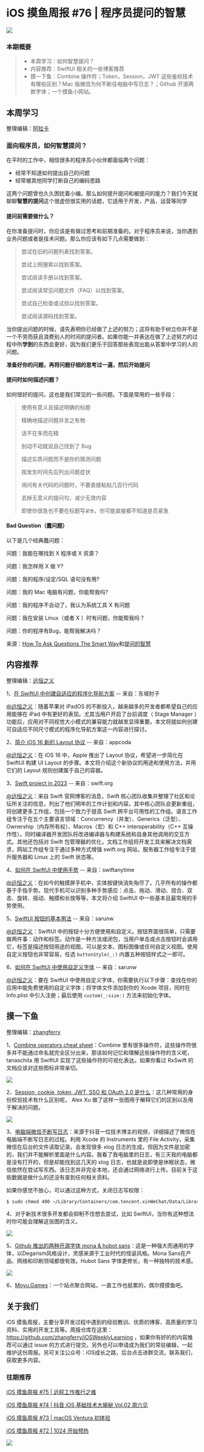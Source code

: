 # iOS 摸鱼周报 #76 | 程序员提问的智慧

![](https://cdn.zhangferry.com/Images/moyu_weekly_cover.jpeg)

### 本期概要

> * 本周学习：如何智慧提问？
> * 内容推荐：SwiftUI 相关的一些博客推荐
> * 摸一下鱼：Combine 操作符；Token，Session，JWT 这些鉴权技术有哪些区别？Mac 版微信为何不断往电脑中写日志？；Github 开源两款字体；一个摸鱼小网站。

## 本周学习

整理编辑：[阿拉卡](https://github.com/readyhe)

### 面向程序员，如何智慧提问？

在平时的工作中，相信很多的程序员小伙伴都面临两个问题：

- 经常不知道如何提出自己的问题
- 经常被其他同学打断自己的编码思路

这两个问题曾也久久困扰着小编。那么如何提升提问和被提问的能力？我们今天就聊聊**智慧的提问**这个很虚但很实用的话题，它适用于开发，产品，运营等同学

#### 提问前需要做什么？

在你准备提问时，你应该是有做过思考和前期准备的。对于程序员来说，当你遇到业务问题或者是技术问题。那么你应该有如下几点需要做到：

>尝试在旧的问题列表找到答案。
>
>尝试上网搜索以找到答案。
>
>尝试阅读手册以找到答案。
>
>尝试阅读常见问题文件（FAQ）以找到答案。
>
>尝试自己检查或试验以找到答案。
>
>尝试阅读源码找到答案。

当你提出问题的时候，请先表明你已经做了上述的努力；这将有助于树立你并不是一个不劳而获且浪费别人的时间的提问者。如果你能一并表达在做了上述努力的过程中所**学到**的东西会更好，因为我们更乐于回答那些表现出能从答案中学习的人的问题。

**准备好你的问题，再将问题仔细的思考过一遍，然后开始提问**

#### 提问时如何描述问题？

如何很好的提问，这也是我们常见的一些问题。下面是常用的一些手段：

> 使用有意义且描述明确的标题
>
> 精确地描述问题并言之有物
>
> 话不在多而在精
>
> 别动不动就说自己找到了 Bug
>
> 描述实质问题而不是你的猜测问题
>
> 按发生时间先后列出问题症状
>
> 询问有关代码的问题时，不要直接粘贴几百行代码
>
> 去掉无意义的提问句，减少无效内容
>
> 即使你很急也不要在标题写`紧急`，你可能直接都不知道是否紧急

#### Bad Question（蠢问题）

以下是几个经典蠢问题：

问题：我能在哪找到 X 程序或 X 资源？

问题：我怎样用 X 做 Y?

问题：我的程序/设定/SQL 语句没有用?

问题：我的 Mac 电脑有问题，你能帮我吗?

问题：我的程序不会动了，我认为系统工具 X 有问题

问题：我在安装 Linux（或者 X ）时有问题，你能帮我吗？

问题：你的程序有Bug，能帮我解决吗？

来源：[How To Ask Questions The Smart Way](http://www.catb.org/~esr/faqs/smart-questions.html "How To Ask Questions The Smart Way")和[提问的智慧](https://github.com/ryanhanwu/How-To-Ask-Questions-The-Smart-Way/blob/main/README-zh_CN.md "提问的智慧")

## 内容推荐

整理编辑：[远恒之义](https://github.com/eternaljust)

1、[在 SwiftUI 中创建自适应的程序化导航方案](https://www.fatbobman.com/posts/adaptive-navigation-scheme/ "在 SwiftUI 中创建自适应的程序化导航方案") -- 来自：东坡肘子

[@远恒之义](https://github.com/eternaljust)：随着苹果对 iPadOS 的不断投入，越来越多的开发者都希望自己的应用能够在 iPad 中有更好的表现。尤其当用户开启了台前调度（ Stage Manager ）功能后，应用对不同视觉大小模式的兼容能力就越发显得重要。本文将就如何创建可自适应不同尺寸模式的程序化导航方案这一内容进行探讨。

2、[简介 iOS 16 新的 Layout 协议](https://www.appcoda.com.tw/ios16-layout-protocol/ "简介 iOS 16 新的 Layout 协议") -- 来自：appcoda

[@远恒之义](https://github.com/eternaljust)：在 iOS 16 中，Apple 推出了 Layout 协议，希望进一步简化在 SwiftUI 构建 UI Layout 的步骤。本文将介绍这个新协议的用途和使用方法，并用它们的 Layout 规则创建属于自己的容器。

3、[Swift project in 2023](https://www.swift.org/blog/focus-areas-2023/ "Swift project in 2023") -- 来自：swift.org

[@远恒之义](https://github.com/eternaljust)：来自 Swift 官网博客的消息，Swift 核心团队收集并整理了社区和论坛所关注的信息，列出了他们明年的工作计划和内容。其中核心团队会更新重组，将创建更多工作组，包括一个致力于提高 Swift 跨平台可用性的工作组。语言工作组专注于在五个主要语言领域：Concurrency（并发）、Generics（泛型）、Ownership（内存所有权）、Macros（宏）和 C++ interoperability（C++ 互操作性）。同时编译器开发团队将改进编译器与构建系统和自身其他调用的交互方式。其他还包括对 Swift 包管理器的优化，文档工作组将开发工具来解决文档需求，网站工作组专注于通过多种方式增强 swift.org 网站，服务器工作组专注于提升服务器和 Linux 上的 Swift 状态等。

4、[如何在 SwiftUI 中使用手势](https://www.swiftanytime.com/gestures-in-swiftui/ "如何在 SwiftUI 中使用手势") -- 来自：swiftanytime

[@远恒之义](https://github.com/eternaljust)：在如今的触摸屏手机中，实体按键快消失殆尽了，几乎所有的操作都基于手指手势。现代手机可以识别多种手势感应：点击、拖动、滑动、捏合、双击、旋转、摇动、触摸和长按等等，本文将介绍 SwiftUI 中一些基本且最常用的手势使用。

5、[SwiftUI 按钮的基本用法](https://sarunw.com/posts/swiftui-button-basic/ "SwiftUI 按钮的基本用法") -- 来自：sarunw

[@远恒之义](https://github.com/eternaljust)：SwiftUI 中的按钮十分方便使用和自定义。按钮界面很简单，只需要做两件事：动作和标签。动作是一种方法或闭包，当用户单击或点击按钮时会调用它，标签是描述按钮用途的视图，可以是文本、图标图像或任何自定义视图。使用自定义按钮也非常容易，任选 `buttonStyle(_:)` 内置五种按钮样式之一即可。

6、[如何在 SwiftUI 中使用自定义字体](https://sarunw.com/posts/swiftui-custom-font/ "如何在 SwiftUI 中使用自定义字体") -- 来自：sarunw

[@远恒之义](https://github.com/eternaljust)：要在 SwiftUI 中使用自定义字体，你需要执行以下步骤：查找在你的应用中能免费使用的自定义字体；将字体文件添加到你的 Xcode 项目，同时在 Info.plist 中引入注册；最后使用 `custom(_:size:)` 方法来初始化字体。

## 摸一下鱼

整理编辑：[zhangferry](https://zhangferry.com)

1、[Combine operators cheat sheet](https://tanaschita.com/20221121-cheatsheet-combine-operators/ "Combine operators cheat sheet")：Combine 里有很多操作符，这些操作符很多并不能通过命名就完全区分出来，那该如何记忆和理解这些操作符的含义呢，tanaschita 用 SwiftUI 实现了这些操作符的可视化表达。如果你看过 RxSwift 的文档应该对这些图标非常亲切。

![](https://cdn.zhangferry.com/Images/20221124201158.png)

2、[Session, cookie, token, JWT, SSO 和 OAuth 2.0 是什么](https://twitter.com/alexxubyte/status/1595455518583029764 "Session, cookie, token, JWT, SSO 和 OAuth 2.0 是什么")：这几种常用的身份校验技术有什么区别呢， Alex Xu 做了这样一张图用于解释它们的区别以及用于解决的问题。

![](https://cdn.zhangferry.com/Images/20221124205007.png)

3、[电脑端微信不断写日志](https://v.douyin.com/rVWRmUG/ "微信在电脑不断写日志")：来源于抖音一位技术博主的视频，详细描述了微信在电脑端不断写日志的过程。利用 Xcode 的 Instruments 里的 File Activity，采集微信在后台的文件读取记录。会发现很多 xlog 日志的生成，但因为文件是加密的，我们并不能解析里面是什么内容。我看了我电脑里的日志，有三天我的电脑都是没有打开的，但是却能找到这几天的 xlog 日志，也就是说即使是休眠状态，微信依然在尝试写东西。该日志并非完全本地，还会通过网络进行上传。目前关于这些数据是做什么的还没有查到任何相关资料。

如果你感觉不放心，可以通过这种方式，关闭日志写权限：

```bash
$ sudo chmod 400 ~/Library/Containers/com.tencent.xinWeChat/Data/Library/Caches/com.tencent.xinWeChat/2.0b4.0.9/log
```

4、对于新技术很多开发都会抑制不住想去尝试，比如 SwiftUI，当你有这种想法时你可能会理解这张图的含义。

![](https://cdn.zhangferry.com/Images/20221124205551.png)

5、[Github 推出的两种开源字体 mona & hubot sans](https://github.com/mona-sans "Github 推出的两种开源字体 mona & hubot sans")：这是一种强大而通用的字体，以Degarism风格设计，灵感来源于工业时代的怪诞风格。Mona Sans在产品、网络和印刷领域都很有效。Hubot Sans 字体更修长，有一种独特的技术感。

![](https://cdn.zhangferry.com/Images/20221124211158.png)

6、[Moyu.Games](https://moyu.games/ "摸鱼游戏")：一个站点聚合网站，一直工作也挺累的，偶尔摸摸鱼吧。

## 关于我们

iOS 摸鱼周报，主要分享开发过程中遇到的经验教训、优质的博客、高质量的学习资料、实用的开发工具等。周报仓库在这里：https://github.com/zhangferry/iOSWeeklyLearning ，如果你有好的的内容推荐可以通过 issue 的方式进行提交。另外也可以申请成为我们的常驻编辑，一起维护这份周报。另可关注公众号：iOS成长之路，后台点击进群交流，联系我们，获取更多内容。

### 往期推荐

[iOS 摸鱼周报 #75 | 远程工作推行之难](https://mp.weixin.qq.com/s/nguqKvkuzDBR9o-Yw6y3KQ)

[iOS 摸鱼周报 #74 | 抖音 iOS 基础技术大揭秘 Vol.02 周六见](https://mp.weixin.qq.com/s/lhhV0Qlc9NtFoM6nF7gZbA)

[iOS 摸鱼周报 #73 | macOS Ventura 初体验](https://mp.weixin.qq.com/s/Om_1TOGKWkMiNneB6Ittrw)

[iOS 摸鱼周报 #72 | 1024 开始预热](https://mp.weixin.qq.com/s/5chb-a9u7VMdLis1FG6B6Q)

![](https://cdn.zhangferry.com/Images/WechatIMG384.jpeg)
